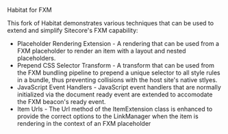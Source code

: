 Habitat for FXM

This fork of Habitat demonstrates various techniques that can be used to extend and simplify Sitecore's FXM capability:

* Placeholder Rendering Extension - A rendering that can be used from a FXM placeholder to render an item with a layout and nested placeholders.
* Prepend CSS Selector Transform - A transform that can be used from the FXM bundling pipeline to prepend a unique selector to all style rules in a bundle, thus preventing collisions with the host site's native stlyes.
* JavaScript Event Handlers - JavaScript event handlers that are normally initialized via the document ready event are extended to accomodate the FXM beacon's ready event.
* Item Urls - The Url method of the ItemExtension class is enhanced to provide the correct options to the LinkManager when the item is rendering in the context of an FXM placeholder

